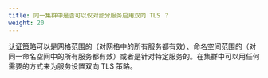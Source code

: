```yaml
---
title: 同一集群中是否可以仅对部分服务启用双向 TLS ？
weight: 20
---
```


[认证策略](/zh/docs/concepts/security/#认证策略)可以是网格范围的（对网格中的所有服务都有效）、命名空间范围的（对同一命名空间中的所有服务都有效）或者是针对特定服务的。在集群中可以用任何需要的方式来为服务设置双向 TLS 策略。